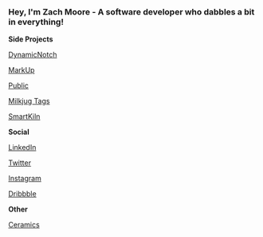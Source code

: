 ### Hey, I'm Zach Moore - A software developer who dabbles a bit in everything!

**Side Projects**

[DynamicNotch](https://dynamic-notch.iamzachmoore.com)

[MarkUp](https://github.com/ZachJMoore/markup-updates)

[Public](https://public.milkjug.io/)

[Milkjug Tags](https://tags.milkjug.io/)

[SmartKiln](https://smartkiln.net/)

**Social**

[LinkedIn](https://www.linkedin/in/zjmoore)

[Twitter](https://twitter.com/iamzachjmoore)

[Instagram](https://www.instagram.com/iamzachjmoore)

[Dribbble](https://dribbble.com/iamzachjmoore)

**Other**

[Ceramics](https://photos.app.goo.gl/QYJADQk4RPkzaDPW9)

<!--
**ZachJMoore/zachjmoore** is a ✨ _special_ ✨ repository because its `README.md` (this file) appears on your GitHub profile.

Here are some ideas to get you started:

- 🔭 I’m currently working on ...
- 🌱 I’m currently learning ...
- 👯 I’m looking to collaborate on ...
- 🤔 I’m looking for help with ...
- 💬 Ask me about ...
- 📫 How to reach me: ...
- 😄 Pronouns: ...
- ⚡ Fun fact: ...
-->

